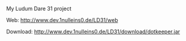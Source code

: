 
My Ludum Dare 31 project

Web:
http://www.dev.1nulleins0.de/LD31/web

Download:
http://www.dev.1nulleins0.de/LD31/download/dotkeeper.jar